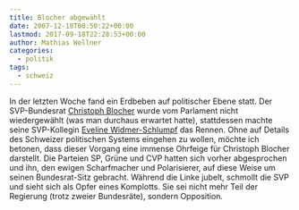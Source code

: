 ```yaml
---
title: Blocher abgewählt
date: 2007-12-18T00:50:22+00:00
lastmod: 2017-09-18T22:28:53+00:00
author: Mathias Wellner
categories:
  - politik
tags:
  - schweiz
---
```

In der letzten Woche fand ein Erdbeben auf politischer Ebene statt. Der SVP-Bundesrat [Christoph Blocher](http://de.wikipedia.org/wiki/Christoph_Blocher) wurde vom Parlament nicht wiedergewählt (was man durchaus erwartet hatte), stattdessen machte seine SVP-Kollegin [Eveline Widmer-Schlumpf](http://de.wikipedia.org/wiki/Eveline_Widmer-Schlumpf) das Rennen. Ohne auf Details des Schweizer politischen Systems eingehen zu wollen, möchte ich betonen, dass dieser Vorgang eine immense Ohrfeige für Christoph Blocher darstellt. Die Parteien SP, Grüne und CVP hatten sich vorher abgesprochen und ihn, den ewigen Scharfmacher und Polarisierer, auf diese Weise um seinen Bundesrat-Sitz gebracht. Während die Linke jubelt, schmollt die SVP und sieht sich als Opfer eines Komplotts. Sie sei nicht mehr Teil der Regierung (trotz zweier Bundesräte), sondern Opposition.